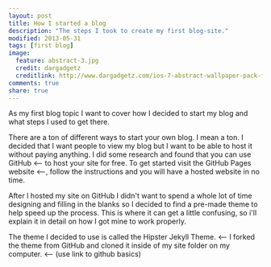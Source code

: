 ```yaml
---
layout: post
title: How I started a blog
description: "The steps I took to create my first blog-site."
modified: 2013-05-31
tags: [first blog]
image:
  feature: abstract-3.jpg
  credit: dargadgetz
  creditlink: http://www.dargadgetz.com/ios-7-abstract-wallpaper-pack-for-iphone-5-and-ipod-touch-retina/
comments: true
share: true
---
```


As my first blog topic I want to cover how I decided to start my blog and what steps I used to get there.

There are a ton of different ways to start your own blog. I mean a ton. I decided that I want people to view my blog but I want to be able to host it without paying anything. I did some research and found that you can use GitHub <-- to host your site for free. To get started visit the GitHub Pages website <--, follow the instructions and you will have a hosted website in no time.

After I hosted my site on GitHub I didn't want to spend a whole lot of time designing and filling in the blanks so I decided to find a pre-made theme to help speed up the process. This is where it can get a little confusing, so i'll explain it in detail on how I got mine to work properly.

The theme I decided to use is called the Hipster Jekyll Theme. <-- I forked the theme from GitHub and cloned it inside of my site folder on my computer. <-- (use link to github basics)